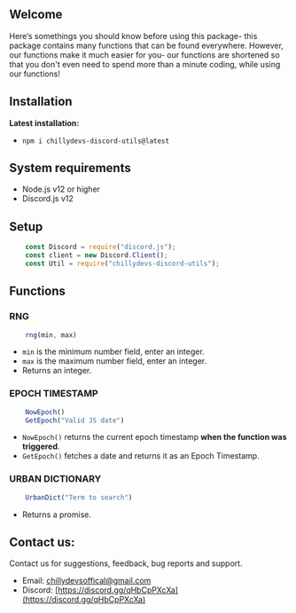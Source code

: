 
## Welcome 
Here‘s somethings you should know before using this package- this package contains many functions that can be found everywhere. However, our functions make it much easier for you- our functions are shortened so that you don't even need to spend more than a minute coding, while using our functions!

## Installation 
**Latest installation:**
- `npm i chillydevs-discord-utils@latest`

## System requirements
- Node.js v12 or higher
- Discord.js v12

## Setup
```js
    const Discord = require("discord.js");
    const client = new Discord.Client();
    const Util = require("chillydevs-discord-utils");
```

## Functions

### RNG
```js
    rng(min, max) 
```
- `min` is the minimum number field, enter an integer.
- `max` is the maximum number field, enter an integer.
- Returns an integer.

### EPOCH TIMESTAMP
```js
    NowEpoch()
    GetEpoch("Valid JS date")
```
- `NowEpoch()` returns the current epoch timestamp **when the function was triggered**.
- `GetEpoch()` fetches a date and returns it as an Epoch Timestamp.

### URBAN DICTIONARY
```js
    UrbanDict("Term to search")
```
- Returns a promise.

## Contact us:
Contact us for suggestions, feedback, bug reports and support.  
- Email: chillydevsoffical@gmail.com
- Discord: [https://discord.gg/qHbCpPXcXa](https://discord.gg/qHbCpPXcXa)
